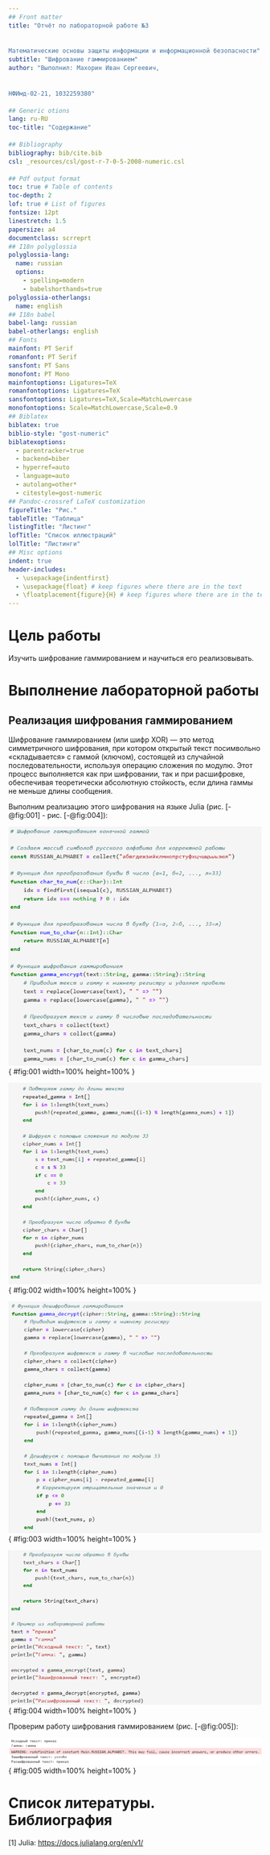 ```yaml
---
## Front matter
title: "Отчёт по лабораторной работе №3


Математические основы защиты информации и информационной безопасности"
subtitle: "Шифрование гаммированием"
author: "Выполнил: Махорин Иван Сергеевич, 


НФИмд-02-21, 1032259380"

## Generic otions
lang: ru-RU
toc-title: "Содержание"

## Bibliography
bibliography: bib/cite.bib
csl: _resources/csl/gost-r-7-0-5-2008-numeric.csl

## Pdf output format
toc: true # Table of contents
toc-depth: 2
lof: true # List of figures
fontsize: 12pt
linestretch: 1.5
papersize: a4
documentclass: scrreprt
## I18n polyglossia
polyglossia-lang:
  name: russian
  options:
	- spelling=modern
	- babelshorthands=true
polyglossia-otherlangs:
  name: english
## I18n babel
babel-lang: russian
babel-otherlangs: english
## Fonts
mainfont: PT Serif
romanfont: PT Serif
sansfont: PT Sans
monofont: PT Mono
mainfontoptions: Ligatures=TeX
romanfontoptions: Ligatures=TeX
sansfontoptions: Ligatures=TeX,Scale=MatchLowercase
monofontoptions: Scale=MatchLowercase,Scale=0.9
## Biblatex
biblatex: true
biblio-style: "gost-numeric"
biblatexoptions:
  - parentracker=true
  - backend=biber
  - hyperref=auto
  - language=auto
  - autolang=other*
  - citestyle=gost-numeric
## Pandoc-crossref LaTeX customization
figureTitle: "Рис."
tableTitle: "Таблица"
listingTitle: "Листинг"
lofTitle: "Список иллюстраций"
lolTitle: "Листинги"
## Misc options
indent: true
header-includes:
  - \usepackage{indentfirst}
  - \usepackage{float} # keep figures where there are in the text
  - \floatplacement{figure}{H} # keep figures where there are in the text
---
```


# Цель работы

Изучить шифрование гаммированием и научиться его реализовывать.

# Выполнение лабораторной работы

## Реализация шифрования гаммированием

Шифрование гаммированием (или шифр XOR) — это метод симметричного 
шифрования, при котором открытый текст посимвольно «складывается» с гаммой 
(ключом), состоящей из случайной последовательности, используя операцию сложения по модулю. 
Этот процесс выполняется как при шифровании, так и при расшифровке, обеспечивая теоретически абсолютную стойкость, 
если длина гаммы не меньше длины сообщения.

Выполним реализацию этого шифрования на языке Julia (рис. [-@fig:001] - рис. [-@fig:004]):

![Реализация шифрования гаммированием](image/1.PNG){ #fig:001 width=100% height=100% }

![Реализация шифрования гаммированием](image/2.PNG){ #fig:002 width=100% height=100% }

![Реализация шифрования гаммированием](image/3.PNG){ #fig:003 width=100% height=100% }

![Реализация шифрования гаммированием](image/4.PNG){ #fig:004 width=100% height=100% }

Проверим работу шифрования гаммированием (рис. [-@fig:005]):

![Проверка](image/5.PNG){ #fig:005 width=100% height=100% }

# Список литературы. Библиография

[1] Julia: https://docs.julialang.org/en/v1/